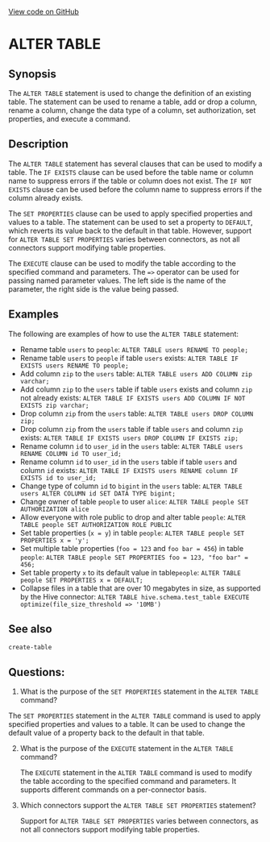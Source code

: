[View code on GitHub](https://dune.com/docs/query/DuneSQL-reference/SQL-statement-syntax/alter-table.md)

# ALTER TABLE

## Synopsis

The `ALTER TABLE` statement is used to change the definition of an existing table. The statement can be used to rename a table, add or drop a column, rename a column, change the data type of a column, set authorization, set properties, and execute a command. 

## Description

The `ALTER TABLE` statement has several clauses that can be used to modify a table. The `IF EXISTS` clause can be used before the table name or column name to suppress errors if the table or column does not exist. The `IF NOT EXISTS` clause can be used before the column name to suppress errors if the column already exists. 

The `SET PROPERTIES` clause can be used to apply specified properties and values to a table. The statement can be used to set a property to `DEFAULT`, which reverts its value back to the default in that table. However, support for `ALTER TABLE SET PROPERTIES` varies between connectors, as not all connectors support modifying table properties.

The `EXECUTE` clause can be used to modify the table according to the specified command and parameters. The `=>` operator can be used for passing named parameter values. The left side is the name of the parameter, the right side is the value being passed.

## Examples

The following are examples of how to use the `ALTER TABLE` statement:

- Rename table `users` to `people`: `ALTER TABLE users RENAME TO people;`
- Rename table `users` to `people` if table `users` exists: `ALTER TABLE IF EXISTS users RENAME TO people;`
- Add column `zip` to the `users` table: `ALTER TABLE users ADD COLUMN zip varchar;`
- Add column `zip` to the `users` table if table `users` exists and column `zip` not already exists: `ALTER TABLE IF EXISTS users ADD COLUMN IF NOT EXISTS zip varchar;`
- Drop column `zip` from the `users` table: `ALTER TABLE users DROP COLUMN zip;`
- Drop column `zip` from the `users` table if table `users` and column `zip` exists: `ALTER TABLE IF EXISTS users DROP COLUMN IF EXISTS zip;`
- Rename column `id` to `user_id` in the `users` table: `ALTER TABLE users RENAME COLUMN id TO user_id;`
- Rename column `id` to `user_id` in the `users` table if table `users` and column `id` exists: `ALTER TABLE IF EXISTS users RENAME column IF EXISTS id to user_id;`
- Change type of column `id` to `bigint` in the `users` table: `ALTER TABLE users ALTER COLUMN id SET DATA TYPE bigint;`
- Change owner of table `people` to user `alice`: `ALTER TABLE people SET AUTHORIZATION alice`
- Allow everyone with role public to drop and alter table `people`: `ALTER TABLE people SET AUTHORIZATION ROLE PUBLIC`
- Set table properties (`x = y`) in table `people`: `ALTER TABLE people SET PROPERTIES x = 'y';`
- Set multiple table properties (`foo = 123` and `foo bar = 456`) in table `people`: `ALTER TABLE people SET PROPERTIES foo = 123, "foo bar" = 456;`
- Set table property `x` to its default value in table`people`: `ALTER TABLE people SET PROPERTIES x = DEFAULT;`
- Collapse files in a table that are over 10 megabytes in size, as supported by the Hive connector: `ALTER TABLE hive.schema.test_table EXECUTE optimize(file_size_threshold => '10MB')`

## See also

`create-table`
## Questions: 
 1. What is the purpose of the `SET PROPERTIES` statement in the `ALTER TABLE` command?
   
   The `SET PROPERTIES` statement in the `ALTER TABLE` command is used to apply specified properties and values to a table. It can be used to change the default value of a property back to the default in that table.

2. What is the purpose of the `EXECUTE` statement in the `ALTER TABLE` command?
   
   The `EXECUTE` statement in the `ALTER TABLE` command is used to modify the table according to the specified command and parameters. It supports different commands on a per-connector basis.

3. Which connectors support the `ALTER TABLE SET PROPERTIES` statement?
   
   Support for `ALTER TABLE SET PROPERTIES` varies between connectors, as not all connectors support modifying table properties.